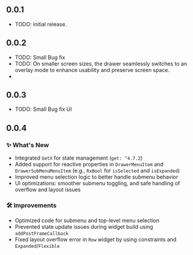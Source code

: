 ## 0.0.1

* TODO: initial release.
  
## 0.0.2
* TODO: Small Bug fix
* TODO: On smaller screen sizes, the drawer seamlessly switches to an overlay mode to enhance usability and preserve screen space.
* 
## 0.0.3
* TODO: Small Bug fix UI

## 0.0.4

### ✨ What's New
- Integrated `GetX` for state management (`get: ^4.7.2`)
- Added support for reactive properties in `DrawerMenuItem` and `DrawerSubMenuMenuItem` (e.g., `RxBool` for `isSelected` and `isExpanded`)
- Improved menu selection logic to better handle submenu behavior
- UI optimizations: smoother submenu toggling, and safe handling of overflow and layout issues

### 🛠 Improvements
- Optimized code for submenu and top-level menu selection
- Prevented state update issues during widget build using `addPostFrameCallback`
- Fixed layout overflow error in `Row` widget by using constraints and `Expanded`/`Flexible`

